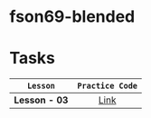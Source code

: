 # fson69-blended

# Tasks

|    `Lesson`     |                                 `Practice Code`                                  |
| :-------------: | :------------------------------------------------------------------------------: |
| **Lesson - 03** | [Link](https://github.com/pavlo-sheremet-dev/fson69-blended-vite/tree/lesson-03) |
